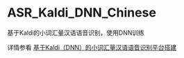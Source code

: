 # ASR_Kaldi_DNN_Chinese
基于Kaldi的小词汇量汉语语音识别，使用DNN训练

详情参看 [基于Kaldi（DNN）的小词汇量汉语语音识别平台搭建](https://veenveenveen.github.io/article/technology/ASR_Kaldi_DNN_Chinese.html)
